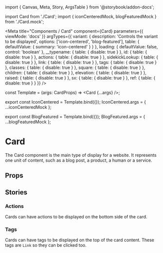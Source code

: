 <!-- Card.stories.mdx -->

import { Canvas, Meta, Story, ArgsTable } from '@storybook/addon-docs';

import Card from './Card';
import { iconCenteredMock, blogFeaturedMock } from './Card.mock';

<Meta
  title="Components / Card"
  component={Card}
  parameters={{
    viewMode: 'docs'
  }}
  argTypes={{
    variant: {
      description: 'Controls the variant to be displayed',
      options: ['icon-centered', 'blog-featured'],
      table: {
        defaultValue: { summary: 'icon-centered' }
      }
    },
    loading: {
      defaultValue: false,
      control: 'boolean'
    },
    __typename: { table: { disable: true } },
    id: { table: { disable: true } },
    actions: { table: { disable: true } },
    sidekickLookup: { table: { disable: true } },
    link: { table: { disable: true } },
    tags: { table: { disable: true } },
    classes: { table: { disable: true } },
    square: { table: { disable: true } },
    children: { table: { disable: true } },
    elevation: { table: { disable: true } },
    raised: { table: { disable: true } },
    sx: { table: { disable: true } },
    ref: { table: { disable: true } }
  }}
/>

const Template = (args: CardProps) => <Card {...args} />;

export const IconCentered = Template.bind({});
IconCentered.args = { ...iconCenteredMock };

export const BlogFeatured = Template.bind({});
BlogFeatured.args = { ...blogFeaturedMock };

# Card

The Card component is the main type of display for a website.
It represents one unit of content, such as a blog post, a product, a human or a service.

<Canvas>
  <Story name="base" args={{ ...cardMock(), actions: undefined }} />
</Canvas>

## Props

<ArgsTable story="base" />

## Stories

### Actions

Cards can have actions to be displayed on the bottom side of the card.

<Canvas>
  <Story name="with-actions" args={cardMock()} />
</Canvas>

### Tags

Cards can have tags to be displayed on the top of the card content.
These tags are `Link` so they can be clicked too.

<Canvas>
  <Story
    name="with-tags"
    args={{
      ...cardWithTags(),
      actions: null
    }}
  />
</Canvas>
